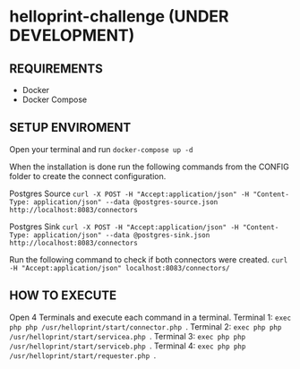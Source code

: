 # helloprint-challenge (UNDER DEVELOPMENT)

## REQUIREMENTS
- Docker
- Docker Compose

## SETUP ENVIROMENT
Open your terminal and run `docker-compose up -d`

When the installation is done run the following commands from the CONFIG folder to create the connect configuration.

Postgres Source
`curl -X POST -H "Accept:application/json" -H "Content-Type: application/json" --data @postgres-source.json http://localhost:8083/connectors`

Postgres Sink
`curl -X POST -H "Accept:application/json" -H "Content-Type: application/json" --data @postgres-sink.json http://localhost:8083/connectors`

Run the following command to check if both connectors were created.
`curl -H "Accept:application/json" localhost:8083/connectors/`

## HOW TO EXECUTE
Open 4 Terminals and execute each command in a terminal.
Terminal 1: `exec php php /usr/helloprint/start/connector.php `.
Terminal 2: `exec php php /usr/helloprint/start/servicea.php `.
Terminal 3: `exec php php /usr/helloprint/start/serviceb.php `.
Terminal 4: `exec php php /usr/helloprint/start/requester.php `.